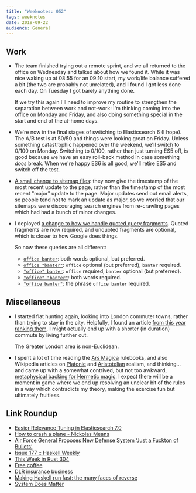 ```yaml
---
title: "Weeknotes: 052"
tags: weeknotes
date: 2019-09-22
audience: General
---
```


## Work

- The team finished trying out a remote sprint, and we all returned to
  the office on Wednesday and talked about how we found it.  While it
  was nice waking up at 08:55 for an 09:10 start, my work/life balance
  suffered a bit (the two are probably not unrelated), and I found I
  got less done each day.  On Tuesday I got barely anything done.

  If we try this again I'll need to improve my routine to strengthen
  the separation between work and not-work: I'm thinking coming into
  the office on Monday and Friday, and also doing something special in
  the start and end of the at-home days.

- We're now in the final stages of switching to Elasticsearch 6 (I
  hope).  The A/B test is at 50/50 and things were looking great on
  Friday.  Unless something catastrophic happened over the weekend,
  we'll switch to 0/100 on Monday.  Switching to 0/100, rather than
  just turning ES5 off, is good because we have an easy roll-back
  method in case something *does* break.  When we're happy ES6 is all
  good, we'll retire ES5 and switch off the test.

- [A small change to sitemap files][]: they now give the timestamp of
  the most recent update to the page, rather than the timestamp of the
  most recent "major" update to the page.  Major updates send out
  email alerts, so people tend not to mark an update as major, so we
  worried that our sitemaps were discouraging search engines from
  re-crawling pages which had had a bunch of minor changes.

- I deployed [a change to how we handle quoted query fragments][].
  Quoted fragments are now required, and unquoted fragments are
  optional, which is closer to how Google does things.

  So now these queries are all different:

  - [`office banter`](https://www.gov.uk/search/all?keywords=office+banter&order=relevance): both words optional, but preferred.
  - [`office "banter"`](https://www.gov.uk/search/all?keywords=office+%22banter%22&order=relevance): `office` optional (but preferred), `banter` required.
  - [`"office" banter`](https://www.gov.uk/search/all?keywords=%22office%22+banter&order=relevance): `office` required, `banter` optional (but preferred).
  - [`"office" "banter"`](https://www.gov.uk/search/all?keywords=%22office%22+%22banter%22&order=relevance): both words required.
  - [`"office banter"`](https://www.gov.uk/search/all?keywords=%22office+banter%22&order=relevance): the phrase `office banter` required.

[A small change to sitemap files]: https://github.com/alphagov/search-api/pull/1692
[a change to how we handle quoted query fragments]: https://github.com/alphagov/search-api/pull/1686

## Miscellaneous

- I started flat hunting again, looking into London commuter towns,
  rather than trying to stay in the city.  Helpfully, I found an
  article [from this year ranking them][].  I might actually end up
  with a shorter (in duration) commute by living further out.

  The Greater London area is non-Euclidean.

- I spent a lot of time reading the [Ars Magica][] rulebooks, and also
  Wikipedia articles on [Platonic][] and [Aristotelian][] realism, and
  thinking... and came up with a somewhat contrived, but not too
  awkward, [metaphysical backing for Hermetic magic][].  I expect
  there will be a moment in game where we end up resolving an unclear
  bit of the rules in a way which contradicts my theory, making the
  exercise fun but ultimately fruitless.

[from this year ranking them]: https://www.totallymoney.com/commuter-hotspots/information/
[Ars Magica]: https://en.wikipedia.org/wiki/Ars_Magica
[Platonic]: https://en.wikipedia.org/wiki/Platonic_realism
[Aristotelian]: https://en.wikipedia.org/wiki/Aristotle%27s_theory_of_universals
[metaphysical backing for Hermetic magic]: hermetic-metaphysics.html

## Link Roundup

- [Easier Relevance Tuning in Elasticsearch 7.0](https://www.elastic.co/blog/easier-relevance-tuning-elasticsearch-7-0)
- [How to crash a plane - Nickolas Means](https://vimeo.com/showcase/4045988/video/173246615)
- [Air Force General Proposes New Defense System ‘Just a Fuckton of Bullets’](https://thehardtimes.net/harddrive/air-force-general-proposes-new-defense-system-just-a-fuckton-of-bullets/)
- [Issue 177 :: Haskell Weekly](https://haskellweekly.news/issues/177.html)
- [This Week in Rust 304](https://this-week-in-rust.org/blog/2019/09/17/this-week-in-rust-304/)
- [Free coffee](https://blog.plover.com/law/free-coffee.html)
- [DLR insurance business](https://blog.plover.com/misc/dlr-insurance-business.html)
- [Making Haskell run fast: the many faces of reverse](https://blog.poisson.chat/posts/2019-09-13-reverse.html)
- [System Does Matter](http://www.indie-rpgs.com/_articles/system_does_matter.html)
